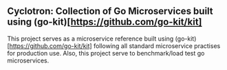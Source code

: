 ## Cyclotron: Collection of Go Microservices built using (go-kit)[https://github.com/go-kit/kit]

This project serves as a microservice reference built using (go-kit)[https://github.com/go-kit/kit] following all standard microservice practises for production use. Also, this project serve to benchmark/load test go microservices.
